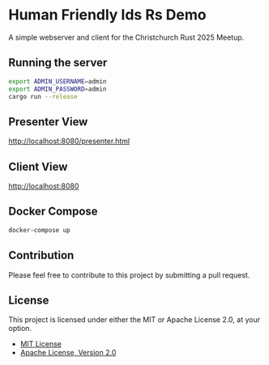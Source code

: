 # Human Friendly Ids Rs Demo

A simple webserver and client for the Christchurch Rust 2025 Meetup.

## Running the server

```bash
export ADMIN_USERNAME=admin
export ADMIN_PASSWORD=admin
cargo run --release
```

## Presenter View

<http://localhost:8080/presenter.html>

## Client View

<http://localhost:8080>

## Docker Compose

```bash
docker-compose up
```

## Contribution

Please feel free to contribute to this project by submitting a pull request.

## License

This project is licensed under either the MIT or Apache License 2.0, at your option.

- [MIT License](LICENSE-MIT)
- [Apache License, Version 2.0](LICENSE-APACHE)
